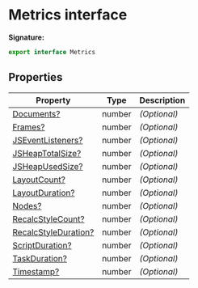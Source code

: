 # Metrics interface

**Signature:**

```typescript
export interface Metrics
```

## Properties

| Property                                                           | Type   | Description       |
| ------------------------------------------------------------------ | ------ | ----------------- |
| [Documents?](./puppeteer.metrics.documents.md)                     | number | <i>(Optional)</i> |
| [Frames?](./puppeteer.metrics.frames.md)                           | number | <i>(Optional)</i> |
| [JSEventListeners?](./puppeteer.metrics.jseventlisteners.md)       | number | <i>(Optional)</i> |
| [JSHeapTotalSize?](./puppeteer.metrics.jsheaptotalsize.md)         | number | <i>(Optional)</i> |
| [JSHeapUsedSize?](./puppeteer.metrics.jsheapusedsize.md)           | number | <i>(Optional)</i> |
| [LayoutCount?](./puppeteer.metrics.layoutcount.md)                 | number | <i>(Optional)</i> |
| [LayoutDuration?](./puppeteer.metrics.layoutduration.md)           | number | <i>(Optional)</i> |
| [Nodes?](./puppeteer.metrics.nodes.md)                             | number | <i>(Optional)</i> |
| [RecalcStyleCount?](./puppeteer.metrics.recalcstylecount.md)       | number | <i>(Optional)</i> |
| [RecalcStyleDuration?](./puppeteer.metrics.recalcstyleduration.md) | number | <i>(Optional)</i> |
| [ScriptDuration?](./puppeteer.metrics.scriptduration.md)           | number | <i>(Optional)</i> |
| [TaskDuration?](./puppeteer.metrics.taskduration.md)               | number | <i>(Optional)</i> |
| [Timestamp?](./puppeteer.metrics.timestamp.md)                     | number | <i>(Optional)</i> |
